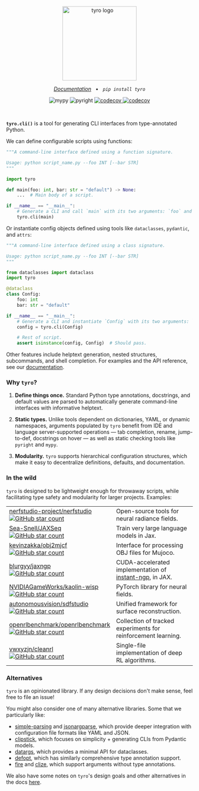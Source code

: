 <br />
<p align="center">
    <!--
    This README will be used for both GitHub and PyPI. We therefore:
    - Keep all image URLs absolute.
    - In the GitHub action we use for publishing, strip some HTML tags that aren't supported by PyPI.
    -->
        <img alt="tyro logo" src="https://brentyi.github.io/tyro/_static/logo-light.svg" width="200px" />

</p>

<p align="center">
    <em><a href="https://brentyi.github.io/tyro">Documentation</a></em>
    &nbsp;&nbsp;&bull;&nbsp;&nbsp;
    <em><code>pip install tyro</code></em>
</p>

<p align="center">
    <!-- <img alt="build" src="https://github.com/brentyi/tyro/actions/workflows/build.yml/badge.svg" /> -->
    <img alt="mypy" src="https://github.com/brentyi/tyro/actions/workflows/mypy.yml/badge.svg" />
    <img alt="pyright" src="https://github.com/brentyi/tyro/actions/workflows/pyright.yml/badge.svg" />
    <!-- <img alt="ruff" src="https://github.com/brentyi/tyro/actions/workflows/ruff.yml/badge.svg" /> -->
    <a href="https://codecov.io/gh/brentyi/tyro">
        <img alt="codecov" src="https://codecov.io/gh/brentyi/tyro/branch/main/graph/badge.svg" />
    </a>
    <a href="https://pypi.org/project/tyro/">
        <img alt="codecov" src="https://img.shields.io/pypi/pyversions/tyro" />
    </a>
</p>

<br />

<strong><code>tyro.cli()</code></strong> is a tool for generating CLI
interfaces from type-annotated Python.

We can define configurable scripts using functions:

```python
"""A command-line interface defined using a function signature.

Usage: python script_name.py --foo INT [--bar STR]
"""

import tyro

def main(foo: int, bar: str = "default") -> None:
    ...  # Main body of a script.

if __name__ == "__main__":
    # Generate a CLI and call `main` with its two arguments: `foo` and `bar`.
    tyro.cli(main)
```

Or instantiate config objects defined using tools like `dataclasses`, `pydantic`, and `attrs`:

```python
"""A command-line interface defined using a class signature.

Usage: python script_name.py --foo INT [--bar STR]
"""

from dataclasses import dataclass
import tyro

@dataclass
class Config:
    foo: int
    bar: str = "default"

if __name__ == "__main__":
    # Generate a CLI and instantiate `Config` with its two arguments: `foo` and `bar`.
    config = tyro.cli(Config)

    # Rest of script.
    assert isinstance(config, Config)  # Should pass.
```

Other features include helptext generation, nested structures, subcommands, and
shell completion. For examples and the API reference, see our
[documentation](https://brentyi.github.io/tyro).

### Why `tyro`?

1. **Define things once.** Standard Python type annotations, docstrings, and default values are parsed to automatically generate command-line interfaces with informative helptext.

2. **Static types.** Unlike tools dependent on dictionaries, YAML, or dynamic
   namespaces, arguments populated by `tyro` benefit from IDE and language
   server-supported operations — tab completion, rename, jump-to-def,
   docstrings on hover — as well as static checking tools like `pyright` and
   `mypy`.

3. **Modularity.** `tyro` supports hierarchical configuration structures, which
   make it easy to decentralize definitions, defaults, and documentation.

### In the wild

`tyro` is designed to be lightweight enough for throwaway scripts, while
facilitating type safety and modularity for larger projects. Examples:

<table>
  <tr>
    <td>
      <a href="https://github.com/nerfstudio-project/nerfstudio/">
        nerfstudio-project/nerfstudio
        <br /><img
          alt="GitHub star count"
          src="https://img.shields.io/github/stars/nerfstudio-project/nerfstudio?style=social"
        />
      </a>
    </td>
    <td>
      Open-source tools for neural radiance fields.
    </td>
  </tr>
  <tr>
    <td>
      <a href="https://github.com/Sea-Snell/JAXSeq/">
        Sea-Snell/JAXSeq
        <br /><img
          alt="GitHub star count"
          src="https://img.shields.io/github/stars/Sea-Snell/JAXSeq?style=social"
        />
      </a>
    </td>
    <td>Train very large language models in Jax.</td>
  </tr>
  <tr>
    <td>
      <a href="https://github.com/kevinzakka/obj2mjcf">
        kevinzakka/obj2mjcf
        <br /><img
          alt="GitHub star count"
          src="https://img.shields.io/github/stars/kevinzakka/obj2mjcf?style=social"
        />
      </a>
    </td>
    <td>Interface for processing OBJ files for Mujoco.</td>
  </tr>
  <tr>
    <td>
      <a href="https://github.com/blurgyy/jaxngp">
        blurgyy/jaxngp
        <br /><img
          alt="GitHub star count"
          src="https://img.shields.io/github/stars/blurgyy/jaxngp?style=social"
        />
      </a>
    </td>
    <td>
      CUDA-accelerated implementation of
      <a href="https://nvlabs.github.io/instant-ngp/">instant-ngp</a>, in JAX.
    </td>
  </tr>
  <tr>
    <td>
      <a href="https://github.com/NVIDIAGameWorks/kaolin-wisp">
        NVIDIAGameWorks/kaolin-wisp
        <br /><img
          alt="GitHub star count"
          src="https://img.shields.io/github/stars/NVIDIAGameWorks/kaolin-wisp?style=social"
        />
      </a>
    </td>
    <td>PyTorch library for neural fields.</td>
  </tr>
  <tr>
    <td>
      <a href="https://github.com/autonomousvision/sdfstudio">
        autonomousvision/sdfstudio
        <br /><img
          alt="GitHub star count"
          src="https://img.shields.io/github/stars/autonomousvision/sdfstudio?style=social"
        />
      </a>
    </td>
    <td>Unified framework for surface reconstruction.</td>
  </tr>
  <tr>
    <td>
      <a href="https://github.com/openrlbenchmark/openrlbenchmark">
        openrlbenchmark/openrlbenchmark
        <br /><img
          alt="GitHub star count"
          src="https://img.shields.io/github/stars/openrlbenchmark/openrlbenchmark?style=social"
        />
      </a>
    </td>
    <td>Collection of tracked experiments for reinforcement learning.</td>
  </tr>
  <tr>
    <td>
      <a href="https://github.com/vwxyzjn/cleanrl">
        vwxyzjn/cleanrl
        <br /><img
          alt="GitHub star count"
          src="https://img.shields.io/github/stars/vwxyzjn/cleanrl?style=social"
        />
      </a>
    </td>
    <td>Single-file implementation of deep RL algorithms.</td>
  </tr>
</table>

### Alternatives

`tyro` is an opinionated library. If any design decisions don't make sense,
feel free to file an issue!

You might also consider one of many alternative libraries. Some that we
particularly like:

- [simple-parsing](https://github.com/lebrice/SimpleParsing) and
  [jsonargparse](https://github.com/omni-us/jsonargparse), which provide deeper
  integration with configuration file formats like YAML and JSON.
- [clipstick](https://github.com/sander76/clipstick), which focuses on
  simplicity + generating CLIs from Pydantic models.
- [datargs](https://github.com/roee30/datargs), which provides a minimal API for
  dataclasses.
- [defopt](https://defopt.readthedocs.io/), which has similarly comprehensive type annotation support.
- [fire](https://github.com/google/python-fire) and
  [clize](https://github.com/epsy/clize), which support arguments without type
  annotations.

We also have some notes on `tyro`'s design goals and other alternatives in the
docs [here](https://brentyi.github.io/tyro/goals_and_alternatives/).
